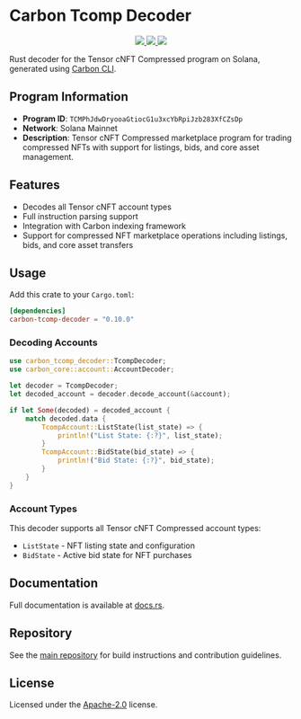 # Carbon Tcomp Decoder

<p align="center">
  <a href="https://crates.io/crates/carbon-tcomp-decoder">
    <img src="https://img.shields.io/crates/v/carbon-tcomp-decoder?logo=rust" />
  </a>
  <a href="https://docs.rs/carbon-tcomp-decoder">
    <img src="https://img.shields.io/docsrs/carbon-tcomp-decoder?logo=docsdotrs" />
  </a>
  <a href="https://github.com/staratlasmeta/star-atlas-decoders/blob/main/LICENSE">
    <img src="https://img.shields.io/badge/license-Apache%202.0-blue" />
  </a>
</p>

Rust decoder for the Tensor cNFT Compressed program on Solana, generated using [Carbon CLI](https://github.com/sevenlabs-hq/carbon).

## Program Information

- **Program ID**: `TCMPhJdwDryooaGtiocG1u3xcYbRpiJzb283XfCZsDp`
- **Network**: Solana Mainnet
- **Description**: Tensor cNFT Compressed marketplace program for trading compressed NFTs with support for listings, bids, and core asset management.

## Features

- Decodes all Tensor cNFT account types
- Full instruction parsing support
- Integration with Carbon indexing framework
- Support for compressed NFT marketplace operations including listings, bids, and core asset transfers

## Usage

Add this crate to your `Cargo.toml`:

```toml
[dependencies]
carbon-tcomp-decoder = "0.10.0"
```

### Decoding Accounts

```rust
use carbon_tcomp_decoder::TcompDecoder;
use carbon_core::account::AccountDecoder;

let decoder = TcompDecoder;
let decoded_account = decoder.decode_account(&account);

if let Some(decoded) = decoded_account {
    match decoded.data {
        TcompAccount::ListState(list_state) => {
            println!("List State: {:?}", list_state);
        }
        TcompAccount::BidState(bid_state) => {
            println!("Bid State: {:?}", bid_state);
        }
    }
}
```

### Account Types

This decoder supports all Tensor cNFT Compressed account types:
- `ListState` - NFT listing state and configuration
- `BidState` - Active bid state for NFT purchases

## Documentation

Full documentation is available at [docs.rs](https://docs.rs/carbon-tcomp-decoder).

## Repository

See the [main repository](https://github.com/staratlasmeta/star-atlas-decoders) for build instructions and contribution guidelines.

## License

Licensed under the [Apache-2.0](https://github.com/staratlasmeta/star-atlas-decoders/blob/main/LICENSE) license.
